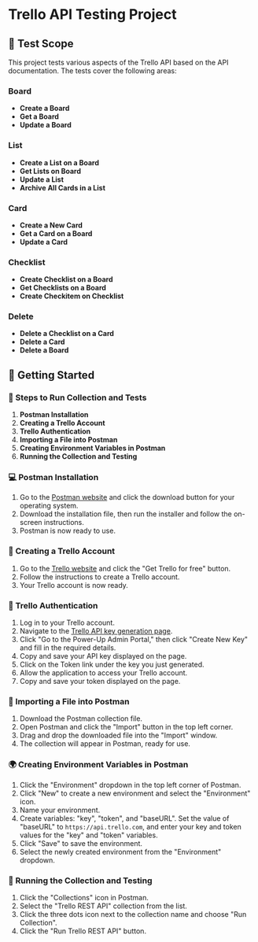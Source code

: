 # Trello API Testing Project

## 🔎 Test Scope

This project tests various aspects of the Trello API based on the API documentation. The tests cover the following areas:

### Board
- **Create a Board**
- **Get a Board**
- **Update a Board**

### List
- **Create a List on a Board**
- **Get Lists on Board**
- **Update a List**
- **Archive All Cards in a List**

### Card
- **Create a New Card**
- **Get a Card on a Board**
- **Update a Card**

### Checklist
- **Create Checklist on a Board**
- **Get Checklists on a Board**
- **Create Checkitem on Checklist**

### Delete
- **Delete a Checklist on a Card**
- **Delete a Card**
- **Delete a Board**

## 🚀 Getting Started

### 📌 Steps to Run Collection and Tests

1. **Postman Installation**
2. **Creating a Trello Account**
3. **Trello Authentication**
4. **Importing a File into Postman**
5. **Creating Environment Variables in Postman**
6. **Running the Collection and Testing**

### 💻 Postman Installation

1. Go to the [Postman website](https://www.postman.com/downloads/) and click the download button for your operating system.
2. Download the installation file, then run the installer and follow the on-screen instructions.
3. Postman is now ready to use.

### 📅 Creating a Trello Account

1. Go to the [Trello website](https://trello.com) and click the "Get Trello for free" button.
2. Follow the instructions to create a Trello account.
3. Your Trello account is now ready.

### 🔑 Trello Authentication

1. Log in to your Trello account.
2. Navigate to the [Trello API key generation page](https://trello.com/app-key).
3. Click "Go to the Power-Up Admin Portal," then click "Create New Key" and fill in the required details.
4. Copy and save your API key displayed on the page.
5. Click on the Token link under the key you just generated.
6. Allow the application to access your Trello account.
7. Copy and save your token displayed on the page.

### 📂 Importing a File into Postman

1. Download the Postman collection file.
2. Open Postman and click the "Import" button in the top left corner.
3. Drag and drop the downloaded file into the "Import" window.
4. The collection will appear in Postman, ready for use.

### 🌍 Creating Environment Variables in Postman

1. Click the "Environment" dropdown in the top left corner of Postman.
2. Click "New" to create a new environment and select the "Environment" icon.
3. Name your environment.
4. Create variables: "key", "token", and "baseURL". Set the value of "baseURL" to `https://api.trello.com`, and enter your key and token values for the "key" and "token" variables.
5. Click "Save" to save the environment.
6. Select the newly created environment from the "Environment" dropdown.

### 🏃 Running the Collection and Testing

1. Click the "Collections" icon in Postman.
2. Select the "Trello REST API" collection from the list.
3. Click the three dots icon next to the collection name and choose "Run Collection".
4. Click the "Run Trello REST API" button.
